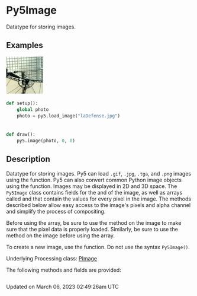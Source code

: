 # Py5Image

Datatype for storing images.

## Examples

<div class="example-table">

<div class="example-row"><div class="example-cell-image">

![example picture for Py5Image](/images/reference/Py5Image_0.png)

</div><div class="example-cell-code">

```python
def setup():
    global photo
    photo = py5.load_image("laDefense.jpg")


def draw():
    py5.image(photo, 0, 0)
```

</div></div>

</div>

## Description

Datatype for storing images. Py5 can load `.gif`, `.jpg`, `.tga`, and `.png` images using the [](sketch_load_image) function. Py5 can also convert common Python image objects using the [](sketch_convert_image) function. Images may be displayed in 2D and 3D space. The `Py5Image` class contains fields for the [](py5image_width) and [](py5image_height) of the image, as well as arrays called [](py5image_pixels) and [](py5image_np_pixels) that contain the values for every pixel in the image. The methods described below allow easy access to the image's pixels and alpha channel and simplify the process of compositing.

Before using the [](py5image_pixels) array, be sure to use the [](py5image_load_pixels) method on the image to make sure that the pixel data is properly loaded. Similarly, be sure to use the [](py5image_load_np_pixels) method on the image before using the [](py5image_np_pixels) array.

To create a new image, use the [](sketch_create_image) function. Do not use the syntax `Py5Image()`.

Underlying Processing class: [PImage](https://processing.org/reference/PImage.html)

The following methods and fields are provided:

```{include} include_py5image.md
```

Updated on March 06, 2023 02:49:26am UTC
